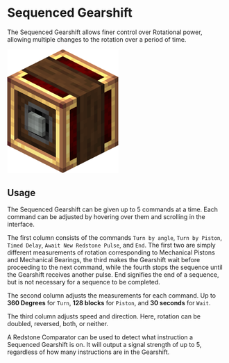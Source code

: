 # Sequenced Gearshift

The Sequenced Gearshift allows finer control over Rotational power, allowing multiple changes to the rotation over a period of time.

<img src="../assets/blocks/sequenced_gearshift.png" alt="Mechanical Press" width="256"/>

## Usage

The Sequenced Gearshift can be given up to 5 commands at a time. Each command can be adjusted by hovering over them and scrolling in the interface.

The first column consists of the commands `Turn by angle`, `Turn by Piston`, `Timed Delay`, `Await New Redstone Pulse`, and `End`. The first two are simply different measurements of rotation corresponding to Mechanical Pistons and Mechanical Bearings, the third makes the Gearshift wait before proceeding to the next command, while the fourth stops the sequence until the Gearshift receives another pulse. End signifies the end of a sequence, but is not necessary for a sequence to be completed.

The second column adjusts the measurements for each command. Up to **360 Degrees** for `Turn`, **128 blocks** for `Piston`, and **30 seconds** for `Wait`.

The third column adjusts speed and direction. Here, rotation can be doubled, reversed, both, or neither.

A Redstone Comparator can be used to detect what instruction a Sequenced Gearshift is on. It will output a signal strength of up to 5, regardless of how many instructions are in the Gearshift.

